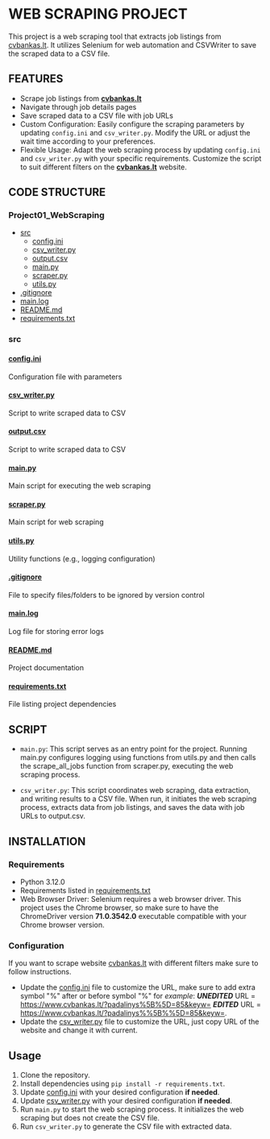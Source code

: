 # WEB SCRAPING PROJECT

This project is a web scraping tool that extracts job listings from [cvbankas.lt](https://www.cvbankas.lt/?padalinys%5B%5D=88&keyw=). 
It utilizes Selenium for web automation and CSVWriter to save the scraped data to a CSV file.

## FEATURES

- Scrape job listings from [**cvbankas.lt**](https://www.cvbankas.lt/?padalinys%5B%5D=88&keyw=)
- Navigate through job details pages
- Save scraped data to a CSV file with job URLs
- Custom Configuration: Easily configure the scraping parameters by updating `config.ini` and `csv_writer.py`. Modify 
the URL or adjust the wait time according to your preferences. 
- Flexible Usage: Adapt the web scraping process by updating `config.ini` and `csv_writer.py` with your specific 
requirements. Customize the script to suit different filters on the [**cvbankas.lt**](https://www.cvbankas.lt/?padalinys%%5B%%5D=88&keyw=) website.

## CODE STRUCTURE

### Project01_WebScraping

* [src](#src)
  * [config.ini](#configini)
  * [csv_writer.py](#csv_writerpy)
  * [output.csv](#outputcsv)
  * [main.py](#mainpy)
  * [scraper.py](#scraperpy)
  * [utils.py](#utilspy)
* [.gitignore](#gitignore)
* [main.log](#mainlog)
* [README.md](#readmemd)
* [requirements.txt](#requirementstxt)

### src

#### [config.ini](src/config.ini)
Configuration file with parameters

#### [csv_writer.py](src/csv_writer.py)
Script to write scraped data to CSV

#### [output.csv](src/output.csv)
Script to write scraped data to CSV

#### [main.py](src/main.py)
Main script for executing the web scraping

#### [scraper.py](src/scraper.py)
Main script for web scraping

#### [utils.py](src/utils.py)
Utility functions (e.g., logging configuration)

#### [.gitignore](.gitignore)
File to specify files/folders to be ignored by version control

#### [main.log](main.log)
Log file for storing error logs

#### [README.md](README.md)
Project documentation

#### [requirements.txt](requirements.txt)
File listing project dependencies

## SCRIPT

- `main.py`: This script serves as an entry point for the project. Running main.py configures logging using functions 
from utils.py and then calls the scrape_all_jobs function from scraper.py, executing the web scraping process.


- `csv_writer.py`: This script coordinates web scraping, data extraction, and writing results to a CSV file. When 
run, it initiates the web scraping process, extracts data from job listings, and saves the data with job URLs to output.csv.


## INSTALLATION

### Requirements

- Python 3.12.0
- Requirements listed in [requirements.txt](requirements.txt)
- Web Browser Driver: Selenium requires a web browser driver. This project uses the Chrome browser, so make sure to 
have the ChromeDriver version **71.0.3542.0** executable compatible with your Chrome browser version.

### Configuration

If you want to scrape website [cvbankas.lt](https://www.cvbankas.lt/?padalinys%%5B%%5D=88&keyw=) with different filters 
make sure to follow instructions.
- Update the [config.ini](src/config.ini) file to customize the URL, make sure to add extra symbol "%" after or before 
symbol "%" for _example_: **_UNEDITED_** URL = https://www.cvbankas.lt/?padalinys%5B%5D=85&keyw= 
**_EDITED_** URL = https://www.cvbankas.lt/?padalinys%%5B%%5D=85&keyw=.
- Update the [csv_writer.py](src/csv_writer.py) file to customize the URL, just copy URL of the website and change it with 
current. 

## Usage

1. Clone the repository.
2. Install dependencies using `pip install -r requirements.txt`.
3. Update [config.ini](src/config.ini) with your desired configuration **if needed**.
4. Update [csv_writer.py](src/csv_writer.py) with your desired configuration **if needed**. 
5. Run `main.py` to start the web scraping process. It initializes the web scraping but does not create the CSV file.
6. Run `csv_writer.py` to generate the CSV file with extracted data. 